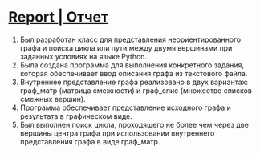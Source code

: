 # [Report | Отчет](Report2.pdf)

1. Был разработан класс для представления неориентированного графа и поиска цикла или пути между двумя вершинами при заданных условиях на языке Python.
2. Была создана программа для выполнения конкретного задания, которая обеспечивает ввод описания графа из текстового файла.
3. Внутреннее представление графа реализовано в двух вариантах: граф_матр (матрица смежности) и граф_спис (множество списков смежных вершин).
4. Программа обеспечивает представление исходного графа и результата в графическом виде.
5. Был выполнен поиск цикла, проходящего не более чем через две вершины центра графа при использовании внутреннего представления графа в виде граф_матр.
